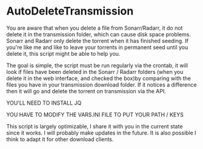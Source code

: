 # AutoDeleteTransmission

You are aware that when you delete a file from Sonarr/Radarr, it do not delete it in the transmission folder, which can cause disk space problems.
Sonarr and Radarr only delete the torrent when it has finished seeding. If you're like me and like to leave your torrents in permanent seed until you delete it, this script might be able to help you.

The goal is simple, the script must be run regularly via the crontab, it will look if files have been deleted in the Sonarr / Radarr folders (when you delete it in the web interface, and checked the box)by comparing with the files you have in your transmission download folder. If it notices a difference then it will go and delete the torrent on transmission via the API.

YOU'LL NEED TO INSTALL JQ

YOU HAVE TO MODIFY THE VARS.INI FILE TO PUT YOUR PATH / KEYS

This script is largely optimizable, I share it with you in the current state since it works. I will probably make updates in the future.
It is also possible I think to adapt it for other download clients.
